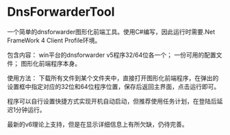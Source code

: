 # DnsForwarderTool
一个简单的dnsforwarder图形化前端工具。使用C#编写，因此运行时需要.Net FrameWork 4 Client Profile环境。

包含内容：
win平台的dnsforwarder v5程序32/64位各一个；
一份可用的配置文件；
图形化前端程序本身。

使用方法：
下载所有文件到某个文件夹中，直接打开图形化前端程序，在弹出的设置框中指定对应的32位和64位程序位置，保存后返回主界面，点击运行即可。

程序可以自行设置快捷方式实现开机自动启动，但推荐使用任务计划，在登陆后延迟1分钟运行。


最新的v6理论上支持，但是在显示详细信息上有所欠缺，仍待完善。
